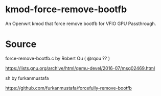 # kmod-force-remove-bootfb
An Openwrt kmod that force remove bootfb for VFIO GPU Passthrough.
# Source

force-remove-bootfb.c by Robert Ou ( @rqou ?? )

https://lists.gnu.org/archive/html/qemu-devel/2016-07/msg02469.html

sh by furkanmustafa

https://github.com/furkanmustafa/forcefully-remove-bootfb
